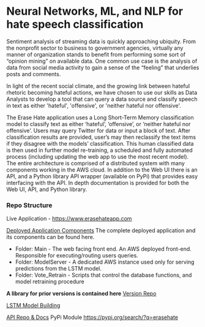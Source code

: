 # Neural Networks, ML, and NLP for hate speech classification

Sentiment analysis of streaming data is quickly approaching ubiquity. From the nonprofit sector to business to government agencies, virtually any manner of organization stands to benefit from performing some sort of “opinion mining” on available data. One common use case is the analysis of data from social media activity to gain a sense of the “feeling” that underlies posts and comments.

In light of the recent social climate, and the growing link between hateful rhetoric becoming hateful actions, we have chosen to use our skills as Data Analysts to develop a tool that can query a data source and classify speech in text as either 'hateful', 'offensive', or 'neither hateful nor offensive'.

The Erase Hate application uses a Long Short-Term Memory classification model to classify text as either ‘hateful’, ‘offensive’, or ‘neither hateful nor offensive’. Users may query Twitter for data or input a block of text. After classification results are provided, user’s may then reclassify the text items if they disagree with the models’ classification. This human classified data is then used in further model re-training, a scheduled and fully automated process (including updating the web app to use the most recent model). The entire architecture is comprised of a distributed system with many components working in the AWS cloud. In addition to the Web UI there is an API, and a Python library API wrapper (available on PyPi) that provides easy interfacing with the API. In depth documentation is provided for both the Web UI, API, and Python library.

### Repo Structure
Live Application - https://www.erasehateapp.com

[Deployed Application Components](https://github.com/nickmccarty/Twitter-Sentiment-Analysis/tree/master/Omari/Version3.0_11_6_2019 'Live App')
The complete deployed application and its components can be found here.

- Folder: Main - The web facing front end. An AWS deployed front-end. Responsible for executing/routing users queries.  
- Folder: ModelServer - A dedicated AWS instance used only for serving predictions from the LSTM model.
- Folder: Vote_Retrain - Scripts that control the database functions, and model retraining procedure

**A library for prior versions is contained here** [Version Repo](https://github.com/oblockton/Erase-Hate-Versioning 'Version Repo')


[LSTM Model Building](https://github.com/nickmccarty/Twitter-Sentiment-Analysis/tree/master/FINAL/LSTM 'LSTM Model Building')

[API Repo & Docs](https://github.com/oblockton/Erase_Hate_Python_Library 'API Repo & Docs')
PyPi Module https://pypi.org/search/?q=erasehate
